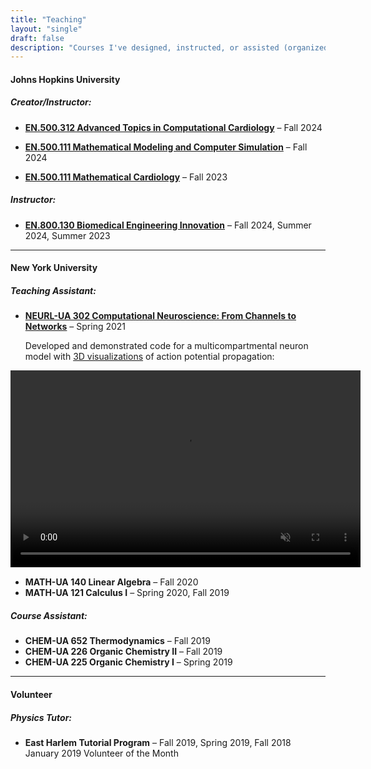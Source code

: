 ```yaml
---
title: "Teaching"
layout: "single"
draft: false
description: "Courses I've designed, instructed, or assisted (organized by institution and role)."
---
```


#### Johns Hopkins University
##### Creator/Instructor:
- [**EN.500.312 Advanced Topics in Computational Cardiology**](/files/Fall_2024_HEROIC_Syllabus.pdf) – Fall 2024  
    
- [**EN.500.111 Mathematical Modeling and Computer Simulation**](/files/Fall_2024_HEART_Syllabus.pdf)  – Fall 2024  
 
- [**EN.500.111 Mathematical Cardiology**](/files/Fall_2023_HEART_Syllabus.pdf)   – Fall 2023  


##### Instructor:
- [**EN.800.130 Biomedical Engineering Innovation**](/files/BMEISyllabus.pdf) – Fall 2024, Summer 2024, Summer 2023  


---

#### New York University
##### Teaching Assistant:
- [**NEURL-UA 302 Computational Neuroscience: From Channels to Networks**](https://as.nyu.edu/departments/cns/UndergraduateProgram/Courses/Channels/ComputationalNeuroscienceFromChannelstoNetworksSampleSyllabus.html) – Spring 2021

  Developed and demonstrated code for a multicompartmental neuron model with [3D visualizations](https://www.youtube.com/watch?v=3RDD7zvEwiA&list=PLQ_KsQ99ZUQMcyG-MsnAIeghDuepldWs7&pp=gAQBiAQB) of action potential propagation:

<div style="margin-top: 5px; margin-bottom: 15px;">
  <video width="560" height="315" autoplay loop muted playsinline>
     <source src="/videos/simple-ap-prop.mp4" type="video/mp4">
    Your browser does not support the video tag.
  </video>
</div>
  
- **MATH-UA 140 Linear Algebra** – Fall 2020  
- **MATH-UA 121 Calculus I** – Spring 2020, Fall 2019

##### Course Assistant:
- **CHEM-UA 652 Thermodynamics** – Fall 2019  
- **CHEM-UA 226 Organic Chemistry II** – Fall 2019  
- **CHEM-UA 225 Organic Chemistry I** – Spring 2019

---

#### Volunteer
##### Physics Tutor:
- **East Harlem Tutorial Program** – Fall 2019, Spring 2019, Fall 2018  
  January 2019 Volunteer of the Month
